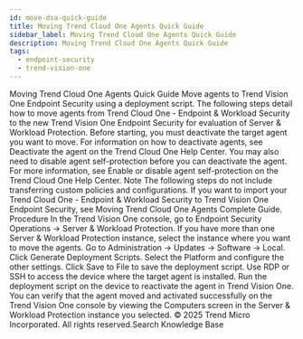 ```yaml
---
id: move-dsa-quick-guide
title: Moving Trend Cloud One Agents Quick Guide
sidebar_label: Moving Trend Cloud One Agents Quick Guide
description: Moving Trend Cloud One Agents Quick Guide
tags:
  - endpoint-security
  - trend-vision-one
---
```


 Moving Trend Cloud One Agents Quick Guide Move agents to Trend Vision One Endpoint Security using a deployment script. The following steps detail how to move agents from Trend Cloud One - Endpoint & Workload Security to the new Trend Vision One Endpoint Security for evaluation of Server & Workload Protection. Before starting, you must deactivate the target agent you want to move. For information on how to deactivate agents, see Deactivate the agent on the Trend Cloud One Help Center. You may also need to disable agent self-protection before you can deactivate the agent. For more information, see Enable or disable agent self-protection on the Trend Cloud One Help Center. Note The following steps do not include transferring custom policies and configurations. If you want to import your Trend Cloud One - Endpoint & Workload Security to Trend Vision One Endpoint Security, see Moving Trend Cloud One Agents Complete Guide. Procedure In the Trend Vision One console, go to Endpoint Security Operations → Server & Workload Protection. If you have more than one Server & Workload Protection instance, select the instance where you want to move the agents. Go to Administration → Updates → Software → Local. Click Generate Deployment Scripts. Select the Platform and configure the other settings. Click Save to File to save the deployment script. Use RDP or SSH to access the device where the target agent is installed. Run the deployment script on the device to reactivate the agent in Trend Vision One. You can verify that the agent moved and activated successfully on the Trend Vision One console by viewing the Computers screen in the Server & Workload Protection instance you selected. © 2025 Trend Micro Incorporated. All rights reserved.Search Knowledge Base